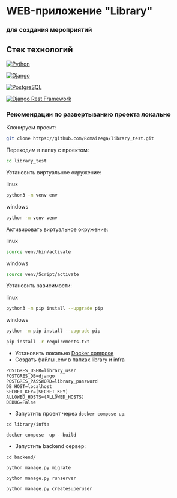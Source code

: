 # WEB-приложение "Library"
### для создания мероприятий


## Стек технологий
 [![Python](https://img.shields.io/badge/-Python-464646?style=flat&logo=Python&logoColor=e8b600&color=065535)](https://docs.python.org/release/3.9.10)

 [![Django](https://img.shields.io/badge/-Django-464646?style=flat&logo=Django&logoColor=56C0C0&color=065535 )](https://www.djangoproject.com/)

 [![PostgreSQL](https://img.shields.io/badge/-PostgreSQL-464646?style=flat&logo=PostgreSQL&logoColor=56C0C0&color=3d85c6)](https://www.postgresql.org/)

 [![Django Rest Framework](https://img.shields.io/badge/-Django%20Rest%20Framework-464646?style=flat&logo=django&logoColor=56C0C0&color=3d85c6)](https://www.django-rest-framework.org/)



### Рекомендации по развертыванию проекта локально

Клонируем проект:

```bash
git clone https://github.com/Romaizega/library_test.git
```

Переходим в папку с проектом:

```bash
cd library_test
```

Установить виртуальное окружение:

linux
```bash
python3 -m venv env
```
windows
```bash
python -m venv venv
```
Активировать виртуальное окружение:

linux
```bash
source venv/bin/activate
```
windows
```bash
source venv/Script/activate
```
Установить зависимости:

linux
```bash
python3 -m pip install --upgrade pip
```
windows
```bash
python -m pip install --upgrade pip
```
```bash
pip install -r requirements.txt
```

+ Установить локально [Docker compose](https://www.docker.com/)
+ Создать файлы .env в папках library и infra 
```
POSTGRES_USER=library_user
POSTGRES_DB=django
POSTGRES_PASSWORD=library_password
DB_HOST=localhost
SECRET_KEY=(SECRET_KEY)
ALLOWED_HOSTS=(ALLOWED_HOSTS)
DEBUG=False
```
+ Запустить проект через `docker compose up`:
```shell script
cd library/infta
```

```shell script
docker compose  up --build
```


+ Запустить backend сервер:
```shell script
cd backend/
```
```shell script
python manage.py migrate
```
```shell script
python manage.py runserver
```
```shell script
python manage.py createsuperuser